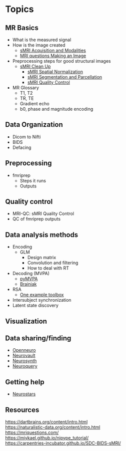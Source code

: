 # Topics

## MR Basics

- What is the measured signal  
- How is the image created  
  - [sMRI Acquisition and Modalities](https://carpentries-incubator.github.io/SDC-BIDS-sMRI/01-Image_Modalities/index.html)  
  - [MRI questions Making an Image](https://mriquestions.com/hellipmaking-an-image.html)  
- Preprocessing steps for good structural images
  - [sMRI Clean Up](https://carpentries-incubator.github.io/SDC-BIDS-sMRI/02-Image_Cleanup/index.html)
	- [sMRI Spatial Normalization](https://carpentries-incubator.github.io/SDC-BIDS-sMRI/03-Image_Spatial_Normalization/index.html)
	- [sMRI Segmentation and Parcellation](https://carpentries-incubator.github.io/SDC-BIDS-sMRI/04-Image_Quantification/index.html)
	- [sMRI Quality Control](https://carpentries-incubator.github.io/SDC-BIDS-sMRI/05-Image_QC/index.html)
- MR Glossary
	- T1, T2
	- TR, TE
	- Gradient echo
	- b0, phase and magnitude encoding

## Data Organization

- Dicom to Nifti
- BIDS
- Defacing

## Preprocessing

- fmriprep
  - Steps it runs
  - Outputs

## Quality control 

- MRI-QC: sMRI Quality Control  
- QC of fmriprep outputs

## Data analysis methods

- Encoding
  - GLM
    - Design matrix
    - Convolution and filtering
	- How to deal with RT
- Decoding (MVPA)
  - [pyMVPA](http://www.pymvpa.org/)
  - [Brainiak](https://brainiak.org/)
- RSA
	- [One example toolbox](https://journals.plos.org/ploscompbiol/article?id=10.1371/journal.pcbi.1003553)
- Intersubject synchronization
- Latent state discovery

## Visualization

## Data sharing/finding

- [Openneuro](https://openneuro.org/)
- [Neurovault](https://neurovault.org/)
- [Neurosynth](https://neurosynth.org/)
- [Neuroquery](https://neuroquery.org/)

## Getting help

- [Neurostars](https://neurostars.org/)

## Resources

https://dartbrains.org/content/intro.html  
https://naturalistic-data.org/content/intro.html  
https://mriquestions.com/  
https://miykael.github.io/nipype_tutorial/  
https://carpentries-incubator.github.io/SDC-BIDS-sMRI/  